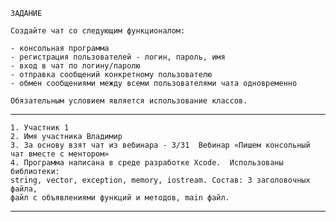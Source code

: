     ЗАДАНИЕ

    Создайте чат со следующим функционалом:

    - консольная программа
    - регистрация пользователей - логин, пароль, имя
    - вход в чат по логину/паролю
    - отправка сообщений конкретному пользователю
    - обмен сообщениями между всеми пользователями чата одновременно
      
    Обязательным условием является использование классов.

-------------------------------------------------------------------------------
    1. Участник 1
    2. Имя участника Владимир
    3. За основу взят чат из вебинара - 3/31  Вебинар «Пишем консольный чат вместе с ментором»
    4. Программа написана в среде разработке Xcode.  Использованы библиотеки:
    string, vector, exception, memory, iostream. Состав: 3 заголовочных файла,
    файл с объявлениями функций и методов, main файл.
    
--------------------------------------------------------------------------------
